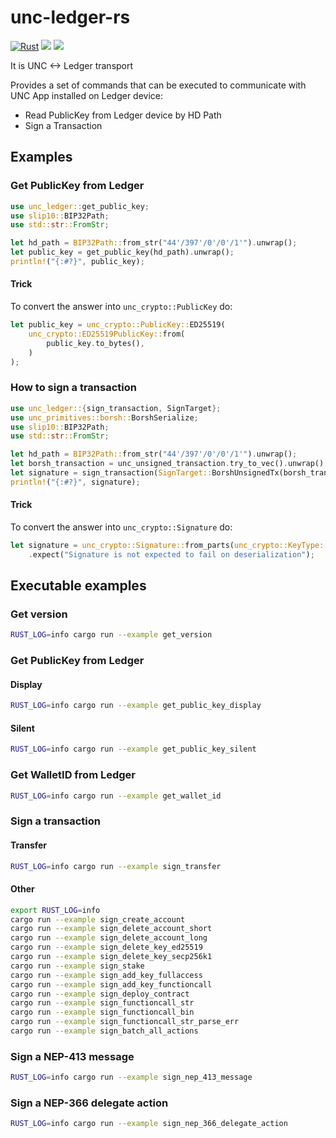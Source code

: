 # unc-ledger-rs

[![Rust](https://github.com/khorolets/unc-ledger-rs/actions/workflows/rust.yml/badge.svg?branch=main)](https://github.com/khorolets/unc-ledger-rs/actions/workflows/rust.yml)
[![](http://meritbadge.herokuapp.com/unc-ledger)](https://crates.io/crates/unc-ledger)
[![]( https://docs.rs/unc-ledger/badge.svg)]( https://docs.rs/unc-ledger/)

It is UNC <-> Ledger transport


Provides a set of commands that can be executed to communicate with UNC App installed on Ledger device:

* Read PublicKey from Ledger device by HD Path
* Sign a Transaction


## Examples


### Get PublicKey from Ledger


```rust
use unc_ledger::get_public_key;
use slip10::BIP32Path;
use std::str::FromStr;

let hd_path = BIP32Path::from_str("44'/397'/0'/0'/1'").unwrap();
let public_key = get_public_key(hd_path).unwrap();
println!("{:#?}", public_key);
```


#### Trick


To convert the answer into `unc_crypto::PublicKey` do:

```rust
let public_key = unc_crypto::PublicKey::ED25519(
    unc_crypto::ED25519PublicKey::from(
        public_key.to_bytes(),
    )
);
```


### How to sign a transaction


```rust
use unc_ledger::{sign_transaction, SignTarget};
use unc_primitives::borsh::BorshSerialize;
use slip10::BIP32Path;
use std::str::FromStr;

let hd_path = BIP32Path::from_str("44'/397'/0'/0'/1'").unwrap();
let borsh_transaction = unc_unsigned_transaction.try_to_vec().unwrap();
let signature = sign_transaction(SignTarget::BorshUnsignedTx(borsh_transaction), hd_path).unwrap();
println!("{:#?}", signature);
```


#### Trick

To convert the answer into `unc_crypto::Signature` do:


```rust
let signature = unc_crypto::Signature::from_parts(unc_crypto::KeyType::ED25519, &signature)
    .expect("Signature is not expected to fail on deserialization");
```

## Executable examples

### Get version

```bash
RUST_LOG=info cargo run --example get_version
```

### Get PublicKey from Ledger

#### Display

```bash
RUST_LOG=info cargo run --example get_public_key_display
```
#### Silent

```bash
RUST_LOG=info cargo run --example get_public_key_silent
```

### Get WalletID from Ledger

```bash
RUST_LOG=info cargo run --example get_wallet_id
```
### Sign a transaction

#### Transfer

```bash
RUST_LOG=info cargo run --example sign_transfer
```

#### Other

```bash
export RUST_LOG=info
cargo run --example sign_create_account
cargo run --example sign_delete_account_short
cargo run --example sign_delete_account_long
cargo run --example sign_delete_key_ed25519
cargo run --example sign_delete_key_secp256k1
cargo run --example sign_stake
cargo run --example sign_add_key_fullaccess
cargo run --example sign_add_key_functioncall
cargo run --example sign_deploy_contract
cargo run --example sign_functioncall_str
cargo run --example sign_functioncall_bin
cargo run --example sign_functioncall_str_parse_err
cargo run --example sign_batch_all_actions
```

### Sign a NEP-413 message

```bash
RUST_LOG=info cargo run --example sign_nep_413_message
```

### Sign a NEP-366 delegate action

```bash
RUST_LOG=info cargo run --example sign_nep_366_delegate_action
```
